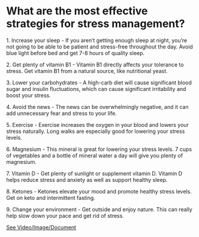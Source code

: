 # What are the most effective strategies for stress management?

1\. Increase your sleep - If you aren’t getting enough sleep at night, you’re not going to be able to be patient and stress-free throughout the day. Avoid blue light before bed and get 7-8 hours of quality sleep.

2\. Get plenty of vitamin B1 - Vitamin B1 directly affects your tolerance to stress. Get vitamin B1 from a natural source, like nutritional yeast.

3\. Lower your carbohydrates - A high-carb diet will cause significant blood sugar and insulin fluctuations, which can cause significant irritability and boost your stress.

4\. Avoid the news - The news can be overwhelmingly negative, and it can add unnecessary fear and stress to your life.

5\. Exercise - Exercise increases the oxygen in your blood and lowers your stress naturally. Long walks are especially good for lowering your stress levels.

6\. Magnesium - This mineral is great for lowering your stress levels. 7 cups of vegetables and a bottle of mineral water a day will give you plenty of magnesium.

7\. Vitamin D - Get plenty of sunlight or supplement vitamin D. Vitamin D helps reduce stress and anxiety as well as support healthy sleep.

8\. Ketones - Ketones elevate your mood and promote healthy stress levels. Get on keto and intermittent fasting.

9\. Change your environment - Get outside and enjoy nature. This can really help slow down your pace and get rid of stress.

 [See Video/Image/Document](https://hls-player.drberg.com/asset?path=migrated-assets/9-best-ways-for-stress-management-drberg-on-distress-tolerance)